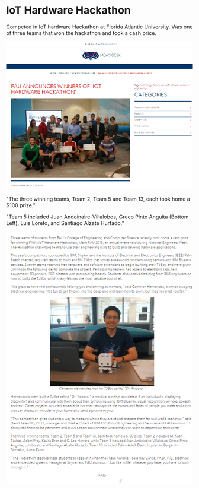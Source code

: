 # IoT Hardware Hackathon

Competed in IoT hardware Hackathon at Florida Atlantic University.
Was one of three teams that won the hackathon and took a cash price.

![alt text](https://github.com/Grecopintoanguita/School-Projects/blob/master/images/HackathonFAU1.png "FAU IoT Hackaton Picture")

"The three winning teams, Team 2, Team 5 and Team 13, each took home a $100 prize."

"Team 5 included Juan Andoinaire-Villalobos, Greco Pinto Anguita (Bottom Left), Luis Loreto,
and Santiago Alzate Hurtado."

![alt text](https://github.com/Grecopintoanguita/School-Projects/blob/master/images/HackathonFAU2.png "FAU IoT Hackaton News Article")
